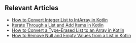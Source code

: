## Relevant Articles
- [How to Convert Integer List to IntArray in Kotlin](https://www.baeldung.com/kotlin/convert-integer-list-intarray)
- [Iterate Through a List and Add Items in Kotlin](https://www.baeldung.com/kotlin/list-iterate-add-items-dynamically)
- [How to Convert a Type-Erased List to an Array in Kotlin](https://www.baeldung.com/kotlin/type-erased-list-array-conversion)
- [How to Remove Null and Empty Values from a List in Kotlin](https://www.baeldung.com/kotlin/lists-remove-null-empty-values)
